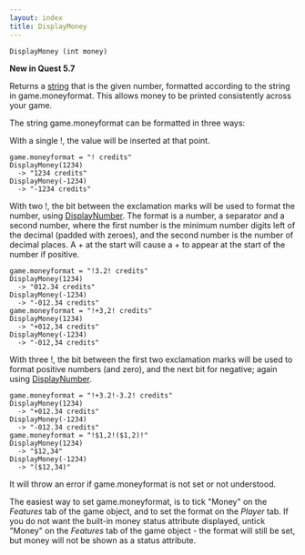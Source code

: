 ```yaml
---
layout: index
title: DisplayMoney
---
```


    DisplayMoney (int money)

**New in Quest 5.7**
    
Returns a [string](../../types/string.html) that is the given number, formatted according to the string in game.moneyformat. This allows money to be printed consistently across your game.

The string game.moneyformat can be formatted in three ways:

With a single !, the value will be inserted at that point.

```
game.moneyformat = "! credits"
DisplayMoney(1234)
  -> "1234 credits"
DisplayMoney(-1234)
  -> "-1234 credits"
```

With two !, the bit between the exclamation marks will be used to format the number, using [DisplayNumber](displaynumber.html). The format is a number, a separator and a second number, where the first number is the minimum number digits left of the decimal (padded with zeroes), and the second number is the number of decimal places. A + at the start will cause a + to appear at the start of the number if positive.

```
game.moneyformat = "!3.2! credits"
DisplayMoney(1234)
  -> "012.34 credits"
DisplayMoney(-1234)
  -> "-012.34 credits"
game.moneyformat = "!+3,2! credits"
DisplayMoney(1234)
  -> "+012,34 credits"
DisplayMoney(-1234)
  -> "-012,34 credits"
```
  
With three !, the bit between the first two exclamation marks will be used to format positive numbers (and zero), and the next bit for negative; again using [DisplayNumber](displaynumber.html).

```
game.moneyformat = "!+3.2!-3.2! credits"
DisplayMoney(1234)
  -> "+012.34 credits"
DisplayMoney(-1234)
  -> "-012.34 credits"
game.moneyformat = "!$1,2!($1,2)!"
DisplayMoney(1234)
  -> "$12,34"
DisplayMoney(-1234)
  -> "($12,34)"
```  
  
It will throw an error if game.moneyformat is not set or not understood.

The easiest way to set game.moneyformat, is to tick "Money" on the _Features_ tab of the game object, and to set the format on the _Player_ tab. If you do not want the built-in money status attribute displayed, untick "Money" on the _Features_ tab of the game object - the format will still be set, but money will not be shown as a status attribute.
